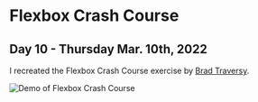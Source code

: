# Flexbox Crash Course
## Day 10 - Thursday Mar. 10th, 2022
I recreated the Flexbox Crash Course exercise by [Brad Traversy](https://www.youtube.com/watch?v=3YW65K6LcIA).

![Demo of Flexbox Crash Course](demo.gif)
